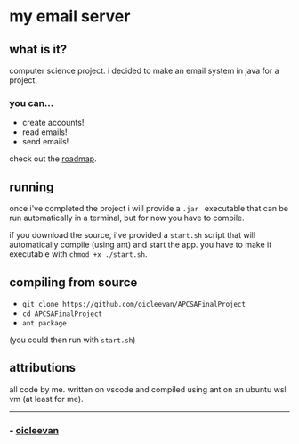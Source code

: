 # my email server

## what is it?

computer science project. i decided to make an email system in java for a project.

### you can...

- create accounts!
- read emails!
- send emails!

check out the [roadmap](ROADMAP.md).

## running

once i've completed the project i will provide a `.jar ` executable that can be run automatically in a terminal, but for now you have to compile.

if you download the source, i've provided a `start.sh` script that will automatically compile (using ant) and start the app. you have to make it executable with `chmod +x ./start.sh`. 

## compiling from source

- ```git clone https://github.com/oicleevan/APCSAFinalProject```
- ```cd APCSAFinalProject```
- ```ant package```


(you could then run with `start.sh`)

## attributions

all code by me. written on vscode and compiled using ant on an ubuntu wsl vm (at least for me).

---

### - [oicleevan](https://github.com/oicleevan)